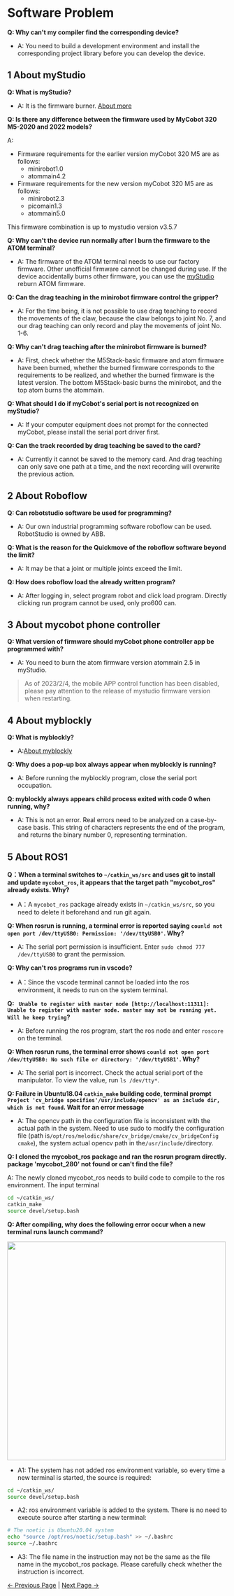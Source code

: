 # Software Problem

**Q: Why can't my compiler find the corresponding device?**
- A: You need to build a development environment and install the corresponding project library before you can develop the device.


## 1 About myStudio

**Q: What is myStudio?**

- A: It is the firmware burner. [About more](../../5-BasicApplication/5.2-ApplicationUse/5.2.2-mystudio/320m5/README.md)

**Q: Is there any difference between the firmware used by MyCobot 320 M5-2020 and 2022 models?**

A:
- Firmware requirements for the earlier version myCobot 320 M5 are as follows:
  - minirobot1.0
  - atommain4.2
- Firmware requirements for the new version myCobot 320 M5 are as follows:
   - minirobot2.3
   - picomain1.3
   - atommain5.0

This firmware combination is up to mystudio version v3.5.7

**Q: Why can't the device run normally after I burn the firmware to the ATOM terminal?**
- A: The firmware of the ATOM terminal needs to use our factory firmware. Other unofficial firmware cannot be changed during use. If the device accidentally burns other firmware, you can use the [myStudio](../../5-BasicApplication/5.2-ApplicationUse/5.2.2-mystudio/320m5/README.md) reburn ATOM firmware.



**Q: Can the drag teaching in the minirobot firmware control the gripper?**

- A: For the time being, it is not possible to use drag teaching to record the movements of the claw, because the claw belongs to joint No. 7, and our drag teaching can only record and play the movements of joint No. 1-6.


**Q: Why can't drag teaching after the minirobot firmware is burned?**
- A: First, check whether the M5Stack-basic firmware and atom firmware have been burned, whether the burned firmware corresponds to the requirements to be realized, and whether the burned firmware is the latest version. The bottom M5Stack-basic burns the minirobot, and the top atom burns the atommain.



**Q: What should I do if myCobot's serial port is not recognized on myStudio?**
- A: If your computer equipment does not prompt for the connected myCobot, please install the serial port driver first.

**Q: Can the track recorded by drag teaching be saved to the card?**

- A: Currently it cannot be saved to the memory card. And drag teaching can only save one path at a time, and the next recording will overwrite the previous action.


## 2 About Roboflow


**Q: Can robotstudio software be used for programming?**
- A: Our own industrial programming software roboflow can be used. RobotStudio is owned by ABB.


**Q: What is the reason for the Quickmove of the roboflow software beyond the limit?**

- A: It may be that a joint or multiple joints exceed the limit.


**Q: How does roboflow load the already written program?**

- A: After logging in, select program robot and click load program. Directly clicking run program cannot be used, only pro600 can.





## 3 About mycobot phone controller


**Q: What version of firmware should myCobot phone controller app be programmed with?**
- A: You need to burn the atom firmware version atommain 2.5 in myStudio.
>As of 2023/2/4, the mobile APP control function has been disabled, please pay attention to the release of mystudio firmware version when restarting.


## 4 About myblockly

**Q: What is myblockly?**
 - A:[About myblockly](../../5-BasicApplication/5.2-ApplicationUse/5.2.1-myblockly/320m5/README.md)

**Q: Why does a pop-up box always appear when myblockly is running?**

- A: Before running the myblockly program, close the serial port occupation.

**Q: myblockly always appears child process exited with code 0 when running, why?**

- A: This is not an error. Real errors need to be analyzed on a case-by-case basis. This string of characters represents the end of the program, and returns the binary number 0, representing termination.

## 5 About ROS1

**Q：When a terminal switches to `~/catkin_ws/src` and uses git to install and update `mycobot_ros`, it appears that the target path "mycobot_ros" already exists. Why?**

- A：A `mycobot_ros` package already exists in `~/catkin_ws/src`, so you need to delete it beforehand and run git again.

**Q: When rosrun is running, a terminal error is reported saying `counld not open port /dev/ttyUSB0: Permission: '/dev/ttyUSB0'`. Why?**

- A: The serial port permission is insufficient. Enter `sudo chmod 777 /dev/ttyUSB0` to grant the permission.

**Q: Why can't ros programs run in vscode?**

- A：Since the vscode terminal cannot be loaded into the ros environment, it needs to run on the system terminal.

**Q: ` Unable to register with master node [http://localhost:11311]: Unable to register with master node. master may not be running yet. Will he keep trying`?**

- A: Before running the ros program, start the ros node and enter `roscore` on the terminal.

**Q: When rosrun runs, the terminal error shows `counld not open port /dev/ttyUSB0: No such file or directory: '/dev/ttyUSB1'`. Why?**

- A: The serial port is incorrect. Check the actual serial port of the manipulator. To view the value, run `ls /dev/tty*`.

**Q: Failure in Ubuntu18.04 `catkin_make` building code, terminal prompt `Project 'cv_bridge specifies'/usr/include/opencv' as an include dir, which is not found`. Wait for an error message**

- A: The opencv path in the configuration file is inconsistent with the actual path in the system. Need to use sudo to modify the configuration file (path is`/opt/ros/melodic/share/cv_bridge/cmake/cv_bridgeConfig cmake`), the system actual opencv path in the`/usr/include/`directory.

**Q: I cloned the mycobot_ros package and ran the rosrun program directly. package 'mycobot_280' not found or can't find the file?**

A: The newly cloned mycobot_ros needs to build code to compile to the ros environment. The input terminal

```bash
cd ~/catkin_ws/
catkin_make
source devel/setup.bash
```

**Q: After compiling, why does the following error occur when a new terminal runs launch command?**

<img src =../resources/3-UserNotes/17.4.3-1.png
width ="500"  align = "center">

- A1: The system has not added ros environment variable, so every time a new terminal is started, the source is required:

```bash
cd ~/catkin_ws/
source devel/setup.bash
```

- A2: ros environment variable is added to the system. There is no need to execute source after starting a new terminal:

```bash
# The noetic is Ubuntu20.04 system
echo "source /opt/ros/noetic/setup.bash" >> ~/.bashrc
source ~/.bashrc
```

- A3: The file name in the instruction may not be the same as the file name in the mycobot_ros package. Please carefully check whether the instruction is incorrect.





[← Previous Page](./1_driver.md) | [Next Page →](./3_hardware.md)